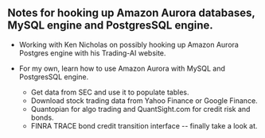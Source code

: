 ## Notes for hooking up Amazon Aurora databases, MySQL engine and PostgresSQL engine.  

 * Working with Ken Nicholas on possibly hooking up Amazon Aurora Postgres engine with his Trading-AI website.  
 
 * For my own, learn how to use Amazon Aurora with MySQL and PostgresSQL engine.  
   * Get data from SEC and use it to populate tables.  
   * Download stock trading data from Yahoo Finance or Google Finance.  
   * Quantopian for algo trading and QuantSight.com for credit risk and bonds.  
   * FINRA TRACE bond credit transition interface -- finally take a look at.  
   
   
 
